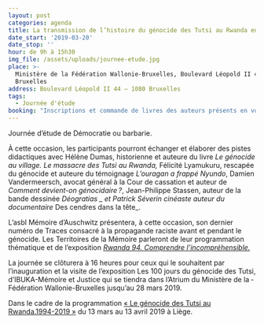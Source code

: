 ```yaml
---
layout: post
categories: agenda
title: La transmission de l’histoire du génocide des Tutsi au Rwanda en 1994
date_start: '2019-03-20'
date_stop: ''
hour: de 9h à 15h30
img_file: /assets/uploads/journee-etude.jpg
place: >-
  Ministère de la Fédération Wallonie-Bruxelles, Boulevard Léopold II 44 – 1080
  Bruxelles
address: Boulevard Léopold II 44 – 1080 Bruxelles
tags:
  - Journée d'étude
booking: "Inscriptions et commande de livres des auteurs présents en vue de votre participation aux échanges\_: dob@cfwb.be"
---
```

Journée d’étude de Démocratie ou barbarie.

À cette occasion, les participants pourront échanger et élaborer des pistes didactiques avec Hélène Dumas, historienne et auteure du livre _Le génocide au village. Le massacre des Tutsi au Rwanda,_ Félicité Lyamukuru, rescapée du génocide et auteure du témoignage _L’ouragan a frappé Nyundo_, Damien Vandermeersch, avocat général à la Cour de cassation et auteur de _Comment devient-on génocidaire ?_, Jean-Philippe Stassen, auteur de la bande dessinée _Déogratias _ et Patrick Séverin cinéaste auteur du documentaire_ Des cendres dans la tête_. 

L’asbl Mémoire d’Auschwitz présentera, à cette occasion, son dernier numéro de Traces consacré à la propagande raciste avant et pendant le génocide. Les Territoires de la Mémoire parleront de leur programmation thématique et de l’exposition [_Rwanda 94. Comprendre l’incompréhensible._](https://www.territoires-memoire.be/agenda/2019/02/rwanda-94-comprendre-l-incomprehensible/)

La journée se clôturera à 16 heures pour ceux qui le souhaitent par l’inauguration et la visite de l’exposition Les 100 jours du génocide des Tutsi, d’IBUKA-Mémoire et Justice qui se tiendra dans l’Atrium du Ministère de la ­Fédération Wallonie-Bruxelles jusqu’au 28 mars 2019.

Dans le cadre de la programmation [« Le génocide des Tutsi au Rwanda.1994-2019 »](https://www.territoires-memoire.be/agenda/2019/02/le-genocide-des-tutsi-au-rwanda-1994-2019/) du 13 mars au 13 avril 2019 à Liège.

